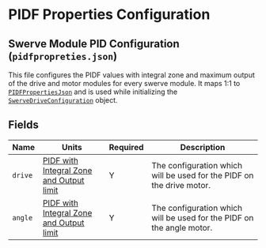 # PIDF Properties Configuration

## Swerve Module PID Configuration (`pidfpropreties.json`)

This file configures the PIDF values with integral zone and maximum output of the drive and motor modules for every swerve module. It maps 1:1 to [`PIDFPropertiesJson`](https://broncbotz3481.github.io/YAGSL/swervelib/parser/json/PIDFPropertiesJson.html) and is used while initializing the [`SwerveDriveConfiguration`](https://broncbotz3481.github.io/YAGSL/swervelib/parser/SwerveDriveConfiguration.html) object.

## Fields

| Name    | Units                                               | Required | Description                                                           |
| ------- | --------------------------------------------------- | -------- | --------------------------------------------------------------------- |
| `drive` | [PIDF with Integral Zone and Output limit](pidf.md) | Y        | The configuration which will be used for the PIDF on the drive motor. |
| `angle` | [PIDF with Integral Zone and Output limit](pidf.md) | Y        | The configuration which will be used for the PIDF on the angle motor. |

